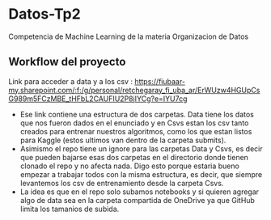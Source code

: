 # Datos-Tp2
Competencia de Machine Learning de la materia Organizacion de Datos


## Workflow del proyecto

Link para acceder a data y a los csv : https://fiubaar-my.sharepoint.com/:f:/g/personal/retchegaray_fi_uba_ar/ErWUzw4HGUpCsG989m5FCzMBE_tHFbL2CAUFIU2P8jIYCg?e=IYU7cg

- Ese link contiene una estructura de dos carpetas. Data tiene los datos que nos fueron dados en el enunciado y en Csvs estan los csv tanto creados para entrenar nuestros algoritmos, como los que estan listos para Kaggle (estos ultimos van dentro de la carpeta submits).
- Asimismo el repo tiene un ignore para las carpetas Data y Csvs, es decir que pueden bajarse esas dos carpetas en el directorio donde tienen clonado el repo y no afecta nada. Digo esto porque estaria bueno empezar a trabajar todos con la misma estructura, es decir, que siempre levantemos los csv de entrenamiento desde la carpeta Csvs.
- La idea es que en el repo solo subamos notebooks y si quieren agregar algo de data sea en la carpeta compartida de OneDrive ya que GitHub limita los tamanios de subida.


